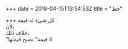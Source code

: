 +++
date = 2018-04-15T13:54:53Z
title = "حظ"

+++ 
كل شيء له قيمة   
لأن،   
خلاف ذلك،     
"لا قيمة" تصبح قيمتها.